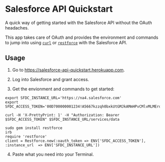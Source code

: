 Salesforce API Quickstart
=========================

A quick way of getting started with the Salesforce API without the OAuth headaches.

This app takes care of OAuth and provides the environment and commands to jump into using [`curl`](http://curl.haxx.se/docs/manpage.html) or [`restforce`](https://github.com/ejholmes/restforce) with the Salesforce API.

Usage
-----

1. Go to https://salesforce-api-quickstart.herokuapp.com.

2. Log into Salesforce and grant access.

3. Get the envionment and commands to get started:

  ```
  export SFDC_INSTANCE_URL='https://na4.salesforce.com'
  export SFDC_ACCESS_TOKEN='00D700000001234!A5667kzzqh0bxkUtGMJkAMmHPvCMlvMLMErojvh3zxSSG0PoLm.u6Vbt8HP2LdKFp0JuPmCGIwroFlCNhuzFJk_MmRBJY'
  
  curl -H 'X-PrettyPrint: 1' -H "Authorization: Bearer $SFDC_ACCESS_TOKEN" $SFDC_INSTANCE_URL/services/data
  
  sudo gem install restforce
  irb
  require 'restforce'
  client = Restforce.new(:oauth_token => ENV['SFDC_ACCESS_TOKEN'], :instance_url  => ENV['SFDC_INSTANCE_URL'])
  ```

4. Paste what you need into your Terminal.
